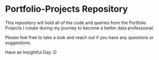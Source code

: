 # Portfolio-Projects Repository

This repository will hold all of the code and queries from the Portfolio Projects I create during my journey to become a better data professional.

Please feel free to take a look and reach out if you have any questions or suggestions.

Have an Insightful Day :D

